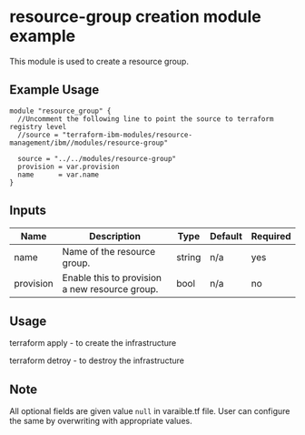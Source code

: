 # resource-group creation module example

This module is used to create a resource group.

## Example Usage
```
module "resource_group" {
  //Uncomment the following line to point the source to terraform registry level
  //source = "terraform-ibm-modules/resource-management/ibm//modules/resource-group"

  source = "../../modules/resource-group"
  provision = var.provision
  name      = var.name
}
```

<!-- BEGINNING OF PRE-COMMIT-TERRAFORM DOCS HOOK -->

## Inputs

| Name                              | Description                                           | Type         | Default | Required |
|-----------------------------------|-------------------------------------------------------|--------------|---------|----------|
| name                              | Name of the resource group.                           | string       | n/a     | yes      |
| provision                         | Enable this to provision a new resource group.        | bool         | n/a     | no       |



<!-- END OF PRE-COMMIT-TERRAFORM DOCS HOOK -->

## Usage

terraform apply - to create the infrastructure

terraform detroy - to destroy the infrastructure


## Note

All optional fields are given value `null` in varaible.tf file. User can configure the same by overwriting with appropriate values.